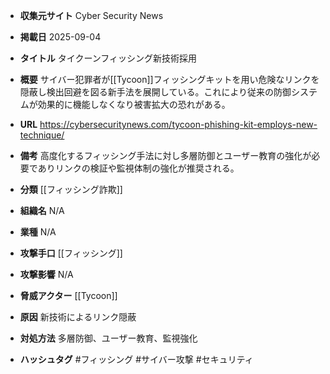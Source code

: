 - **収集元サイト**
Cyber Security News

- **掲載日**
2025-09-04

- **タイトル**
タイクーンフィッシング新技術採用

- **概要**
サイバー犯罪者が[[Tycoon]]フィッシングキットを用い危険なリンクを隠蔽し検出回避を図る新手法を展開している。これにより従来の防御システムが効果的に機能しなくなり被害拡大の恐れがある。

- **URL**
https://cybersecuritynews.com/tycoon-phishing-kit-employs-new-technique/

- **備考**
高度化するフィッシング手法に対し多層防御とユーザー教育の強化が必要でありリンクの検証や監視体制の強化が推奨される。

- **分類**
[[フィッシング詐欺]]

- **組織名**
N/A

- **業種**
N/A

- **攻撃手口**
[[フィッシング]]

- **攻撃影響**
N/A

- **脅威アクター**
[[Tycoon]]

- **原因**
新技術によるリンク隠蔽

- **対処方法**
多層防御、ユーザー教育、監視強化

- **ハッシュタグ**
#フィッシング #サイバー攻撃 #セキュリティ
